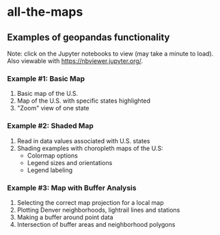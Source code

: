 # all-the-maps

## Examples of geopandas functionality

Note: click on the Jupyter notebooks to view (may take a minute to load). 
Also viewable with https://nbviewer.jupyter.org/.

### Example #1: Basic Map
1. Basic map of the U.S.
2. Map of the U.S. with specific states highlighted
3. "Zoom" view of one state

### Example #2: Shaded Map
1. Read in data values associated with U.S. states
2. Shading examples with choropleth maps of the U.S:
    - Colormap options
    - Legend sizes and orientations
    - Legend labeling

### Example #3: Map with Buffer Analysis
1. Selecting the correct map projection for a local map
2. Plotting Denver neighborhoods, lightrail lines and stations
3. Making a buffer around point data
4. Intersection of buffer areas and neighborhood polygons
